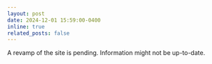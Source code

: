 ```yaml
---
layout: post
date: 2024-12-01 15:59:00-0400
inline: true
related_posts: false
---
```


A revamp of the site is pending. Information might not be up-to-date.
